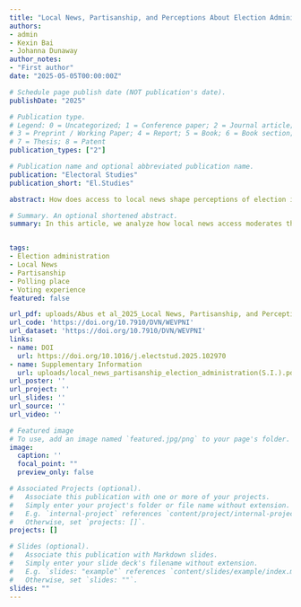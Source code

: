 ```yaml
---
title: "Local News, Partisanship, and Perceptions About Election Administration"
authors:
- admin
- Kexin Bai
- Johanna Dunaway
author_notes:
- "First author"
date: "2025-05-05T00:00:00Z"

# Schedule page publish date (NOT publication's date).
publishDate: "2025"

# Publication type.
# Legend: 0 = Uncategorized; 1 = Conference paper; 2 = Journal article;
# 3 = Preprint / Working Paper; 4 = Report; 5 = Book; 6 = Book section;
# 7 = Thesis; 8 = Patent
publication_types: ["2"]

# Publication name and optional abbreviated publication name.
publication: "Electoral Studies"
publication_short: "El.Studies"

abstract: How does access to local news shape perceptions of election integrity? While existing research emphasizes the influence of partisanship and motivated reasoning, exposure to observable facts about election administration also affects these perceptions. Traditionally, local news was voters’ main source for such information. However, local news has declined significantly—especially in reporting capacity—due to increased competition in the digital media landscape. As a result, the public has less access to objective information about how elections are run, potentially increasing reliance on partisan cues. In this paper, we use individual-level survey data, measures of local news availability, and county-level election results from the 2016 and 2020 cycles to examine whether and how access to local news moderates the effects of partisanship and the winner/loser gap on voter perceptions of election integrity. 

# Summary. An optional shortened abstract.
summary: In this article, we analyze how local news access moderates the effect of partisanship on how election administration is perceived.


tags:
- Election administration
- Local News
- Partisanship
- Polling place
- Voting experience
featured: false

url_pdf: uploads/Abus et al_2025_Local News, Partisanship, and Perceptions about Election Administration.pdf
url_code: 'https://doi.org/10.7910/DVN/WEVPNI'
url_dataset: 'https://doi.org/10.7910/DVN/WEVPNI'
links:
- name: DOI
  url: https://doi.org/10.1016/j.electstud.2025.102970
- name: Supplementary Information
  url: uploads/local_news_partisanship_election_administration(S.I.).pdf
url_poster: ''
url_project: ''
url_slides: ''
url_source: ''
url_video: ''

# Featured image
# To use, add an image named `featured.jpg/png` to your page's folder. 
image:
  caption: ''
  focal_point: ""
  preview_only: false

# Associated Projects (optional).
#   Associate this publication with one or more of your projects.
#   Simply enter your project's folder or file name without extension.
#   E.g. `internal-project` references `content/project/internal-project/index.md`.
#   Otherwise, set `projects: []`.
projects: []

# Slides (optional).
#   Associate this publication with Markdown slides.
#   Simply enter your slide deck's filename without extension.
#   E.g. `slides: "example"` references `content/slides/example/index.md`.
#   Otherwise, set `slides: ""`.
slides: ""
---
```

